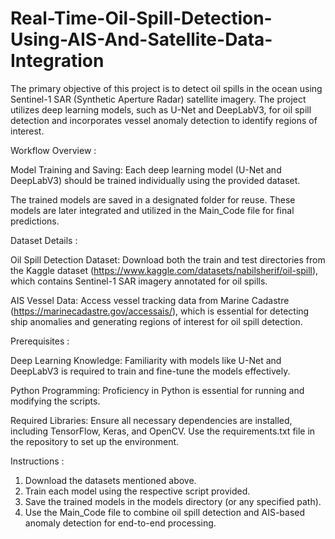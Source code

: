 # Real-Time-Oil-Spill-Detection-Using-AIS-And-Satellite-Data-Integration

The primary objective of this project is to detect oil spills in the ocean using Sentinel-1 SAR (Synthetic Aperture Radar) satellite imagery. The project utilizes deep learning models, such as U-Net and DeepLabV3, for oil spill detection and incorporates vessel anomaly detection to identify regions of interest.  

Workflow Overview :

Model Training and Saving: Each deep learning model (U-Net and DeepLabV3) should be trained individually using the provided dataset.  

The trained models are saved in a designated folder for reuse. These models are later integrated and utilized in the Main_Code file for final predictions.  

Dataset Details :

Oil Spill Detection Dataset: Download both the train and test directories from the Kaggle dataset (https://www.kaggle.com/datasets/nabilsherif/oil-spill), which contains Sentinel-1 SAR imagery annotated for oil spills.  

AIS Vessel Data: Access vessel tracking data from Marine Cadastre (https://marinecadastre.gov/accessais/), which is essential for detecting ship anomalies and generating regions of interest for oil spill detection.  

Prerequisites :

Deep Learning Knowledge: Familiarity with models like U-Net and DeepLabV3 is required to train and fine-tune the models effectively.  

Python Programming: Proficiency in Python is essential for running and modifying the scripts.  

Required Libraries: Ensure all necessary dependencies are installed, including TensorFlow, Keras, and OpenCV. Use the requirements.txt file in the repository to set up the environment.  

Instructions :

1. Download the datasets mentioned above.  
2. Train each model using the respective script provided.  
3. Save the trained models in the models directory (or any specified path).  
4. Use the Main_Code file to combine oil spill detection and AIS-based anomaly detection for end-to-end processing.
